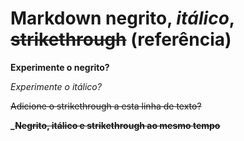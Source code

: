 # Markdown **negrito**, _itálico_, ~~strikethrough~~ (referência)

**Experimente o negrito?**

_Experimente o itálico?_

~~Adicione o strikethrough a esta linha de texto?~~

**_~~Negrito, itálico e strikethrough ao mesmo tempo~~**
